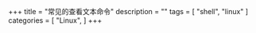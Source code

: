 +++
title = "常见的查看文本命令"
description = ""
tags = [
    "shell",
    "linux"
]
categories = [
    "Linux",
]
+++
